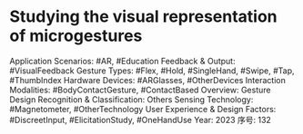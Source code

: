 # Studying the visual representation of microgestures

Application Scenarios: #AR, #Education
Feedback & Output: #VisualFeedback
Gesture Types: #Flex, #Hold, #SingleHand, #Swipe, #Tap, #ThumbIndex
Hardware Devices: #ARGlasses, #OtherDevices
Interaction Modalities: #BodyContactGesture, #ContactBased
Overview: Gesture Design
Recognition & Classification: Others
Sensing Technology: #Magnetometer, #OtherTechnology
User Experience & Design Factors: #DiscreetInput, #ElicitationStudy, #OneHandUse
Year: 2023
序号: 132